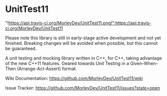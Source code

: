 UnitTest11
==========


"!https://api.travis-ci.org/MorleyDev/UnitTest11.png!":https://api.travis-ci.org/MorleyDev/UnitTest11

Please note this library is still in early-stage active development and not yet finished. 
Breaking changes will be avoided when possible, but this cannot be guaranteed.

A unit testing and mocking library written in C++, for C++, taking advantage of the new C++11 features. 
Geared towards Unit Testing in a Given-When-Then (Arrange-Act-Assert) format.

Wiki Documentation: https://github.com/MorleyDev/UnitTest11/wiki

Issue Tracker: https://github.com/MorleyDev/UnitTest11/issues?state=open

